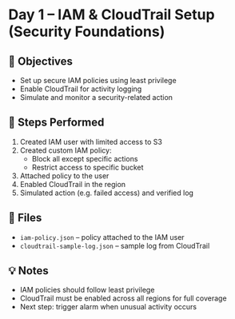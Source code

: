 # Day 1 – IAM & CloudTrail Setup (Security Foundations)

## 🎯 Objectives
- Set up secure IAM policies using least privilege
- Enable CloudTrail for activity logging
- Simulate and monitor a security-related action

## 🔧 Steps Performed
1. Created IAM user with limited access to S3
2. Created custom IAM policy:
   - Block all except specific actions
   - Restrict access to specific bucket
3. Attached policy to the user
4. Enabled CloudTrail in the region
5. Simulated action (e.g. failed access) and verified log

## 📁 Files
- `iam-policy.json` – policy attached to the IAM user
- `cloudtrail-sample-log.json` – sample log from CloudTrail

## 💡 Notes
- IAM policies should follow least privilege
- CloudTrail must be enabled across all regions for full coverage
- Next step: trigger alarm when unusual activity occurs
